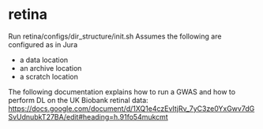 # retina

Run retina/configs/dir_structure/init.sh
  Assumes the following are configured as in Jura
  - a data location
  - an archive location
  - a scratch location

The following documentation explains how to run a GWAS and how to perform DL on the UK Biobank retinal data: 
https://docs.google.com/document/d/1XQ1e4czEvItjRv_7yC3ze0YxGwv7dGSvUdnubkT27BA/edit#heading=h.91fo54mukcmt